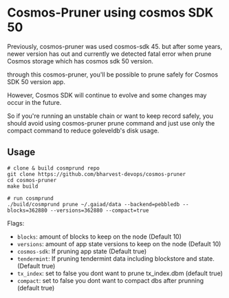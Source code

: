 # Cosmos-Pruner using cosmos SDK 50
Previously, cosmos-pruner was used cosmos-sdk 45.
but after some years, newer version has out and currently we detected fatal error when prune Cosmos storage which has cosmos sdk 50 version.

through this cosmos-pruner, you'll be possible to prune safely for Cosmos SDK 50 version app.


However, Cosmos SDK will continue to evolve and some changes may occur in the future.

So if you're running an unstable chain or want to keep record safely, 
you should avoid using cosmos-pruner prune command and just use only the compact command to reduce goleveldb's disk usage.





## Usage

```
# clone & build cosmprund repo
git clone https://github.com/bharvest-devops/cosmos-pruner
cd cosmos-pruner
make build

# run cosmprund 
./build/cosmprund prune ~/.gaiad/data --backend=pebbledb --blocks=362880 --versions=362880 --compact=true
```

Flags: 

- `blocks`: amount of blocks to keep on the node (Default 10)
- `versions`: amount of app state versions to keep on the node (Default 10)
- `cosmos-sdk`: If pruning app state (Default true)
- `tendermint`: If pruning tendermint data including blockstore and state. (Default true)
- `tx_index`: set to false you dont want to prune tx_index.dbm (default true)
- `compact`: set to false you dont want to compact dbs after prunning (default true)

